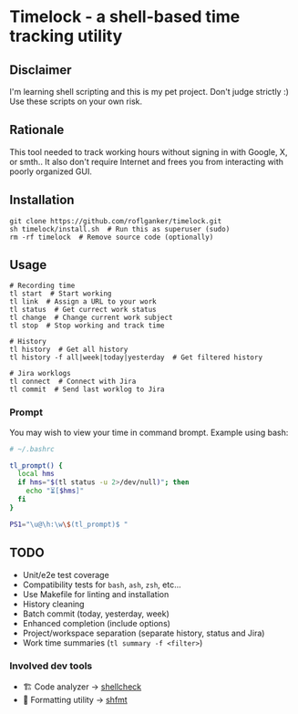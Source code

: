 # Timelock - a shell-based time tracking utility


## Disclaimer

I'm learning shell scripting and this is my pet project.
Don't judge strictly :) Use these scripts on your own risk.


## Rationale

This tool needed to track working hours without signing in with Google,
X, or smth.. It also don't require Internet and frees you from interacting
with poorly organized GUI.


## Installation

```shell
git clone https://github.com/roflganker/timelock.git
sh timelock/install.sh  # Run this as superuser (sudo)
rm -rf timelock  # Remove source code (optionally)
```


## Usage

```shell
# Recording time
tl start  # Start working
tl link  # Assign a URL to your work
tl status  # Get currect work status  
tl change  # Change current work subject
tl stop  # Stop working and track time

# History
tl history  # Get all history
tl history -f all|week|today|yesterday  # Get filtered history

# Jira worklogs
tl connect  # Connect with Jira
tl commit  # Send last worklog to Jira
```


### Prompt

You may wish to view your time in command brompt. Example using bash:

```bash
# ~/.bashrc

tl_prompt() {
  local hms 
  if hms="$(tl status -u 2>/dev/null)"; then
    echo "⏳[$hms]"
  fi
}

PS1="\u@\h:\w\$(tl_prompt)$ "
```


## TODO

- Unit/e2e test coverage
- Compatibility tests for `bash`, `ash`, `zsh`, etc...
- Use Makefile for linting and installation
- History cleaning
- Batch commit (today, yesterday, week)
- Enhanced completion (include options)
- Project/workspace separation (separate history, status and Jira)
- Work time summaries (`tl summary -f <filter>`)


### Involved dev tools

- 🏗️ Code analyzer -> [shellcheck](https://github.com/koalaman/shellcheck)
- 👗 Formatting utility -> [shfmt](https://github.com/mvdan/sh)

